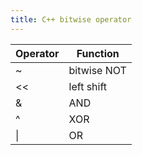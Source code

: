 ```yaml
---
title: C++ bitwise operator
---
```

| Operator | Function    |
| -------- | ----------- |
| ~        | bitwise NOT |
| <<       | left shift  |
| &        | AND         |
| ^        | XOR         |
| \|       | OR          |
